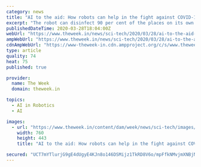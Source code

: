 ```yaml
---
category: news
title: "AI to the aid: How robots can help in the fight against COVID-19"
excerpt: "The robot can disinfect 90 per cent of the places on its own. ''Astra requires a bit of human assistance only while disinfecting narrow corners. Typically, it takes just 15 minutes to disinfect a standard size room,'' claims Viswanathan, a graduate in artificial intelligence. Astra can wear many hats. ''The top UV unit of Astra can be ..."
publishedDateTime: 2020-03-28T18:04:00Z
webUrl: "https://www.theweek.in/news/sci-tech/2020/03/28/ai-to-the-aid-how-robots-can-help-in-the-fight-against-covid-19.html"
ampWebUrl: "https://www.theweek.in/news/sci-tech/2020/03/28/ai-to-the-aid-how-robots-can-help-in-the-fight-against-covid-19.amp.html"
cdnAmpWebUrl: "https://www-theweek-in.cdn.ampproject.org/c/s/www.theweek.in/news/sci-tech/2020/03/28/ai-to-the-aid-how-robots-can-help-in-the-fight-against-covid-19.amp.html"
type: article
quality: 74
heat: 75
published: true

provider:
  name: The Week
  domain: theweek.in

topics:
  - AI in Robotics
  - AI

images:
  - url: "https://www.theweek.in/content/dam/week/news/sci-tech/images/2020/3/28/astra.jpg"
    width: 760
    height: 443
    title: "AI to the aid: How robots can help in the fight against COVID-19"

secured: "UCT7mYTlurjG9gE4dUgyE4KJn8o146DSMijz1TkRD8V6o/mpFfkNMvjmXNBjNXrXxEglY+DgJ3mbPxDGZDib/DqBE6EwPzXr2nst3LGVf12QUDiM4DC4NAjBR8nvzwqw36CnHrYngi3Aqt31WaRGXPQULHZl/saiLga+j74gU3Y2HQ7tk2gMkUg9Eq+beMMsQ5gtIT4MJ64fgw7mpE1kg68G2FKUb0hTPgDBWTaiLQGX/EyY2w4CLxfTXAepim6Vn7FSGcnfQgFRIoBt+8wwhngyhCWNlfn053HR1qHCMHTsuuOR5gYgZNCFIMzKrT1e;FM5DM7RCLgnvmWe0g5y6uw=="
---
```


